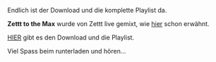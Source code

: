 <!--
.. title: Zettt to the Max 1 als Download
.. slug: 419-zettt-to-the-max-1-als-download
.. date: 2008-06-08 11:00:03
.. tags: Zettt,Musik
.. description: 
.. type: text
-->

Endlich ist der Download und die komplette Playlist da.
<!-- TEASER_END -->

**Zettt to the Max** wurde von Zettt live gemixt, wie [hier](/blog/391-digitales-grundrauschen-enhanced/) schon erwähnt.

[HIER](http://www.zettt.de/2008/06/zettt-to-the-max-i-download/) gibt es den Download und die Playlist.

Viel Spass beim runterladen und hören...
